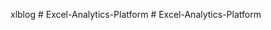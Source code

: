 xlblog
 
 
#   E x c e l - A n a l y t i c s - P l a t f o r m  
 #   E x c e l - A n a l y t i c s - P l a t f o r m  
 